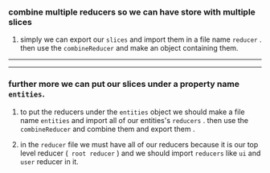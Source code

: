 ### combine multiple reducers so we can have store with multiple slices
1. simply we can export our `slices` and import them in a file name `reducer` . then use the `combineReducer` and make an object containing them.
 
---
---
### further more we can put our slices under a property name `entities`.
 
1. to put the reducers under the `entities` object we should make a file name `entities` and import all of our entities's `reducers` . then use the `combineReducer` and combine them and export them .

2. in the `reducer` file we must have all of our reducers because it is our top level reducer (` root reducer` ) and we should import `reducers` like `ui` and `user` reducer in it.







